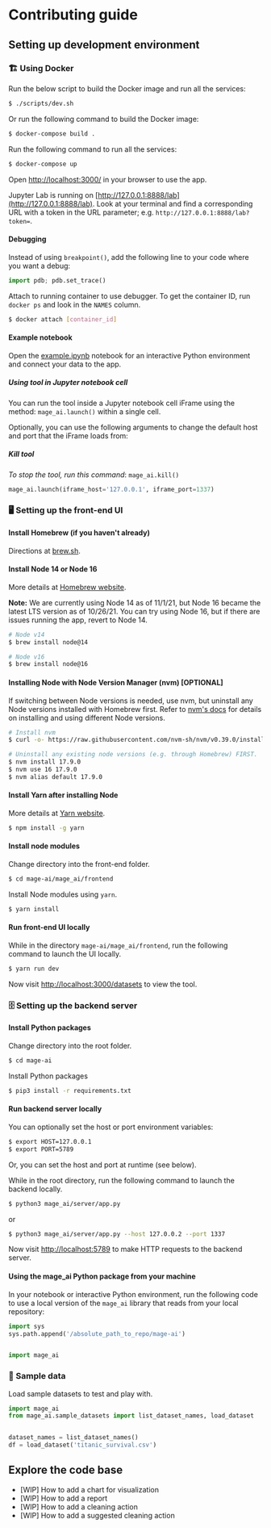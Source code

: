 # Contributing guide

## Setting up development environment

### 🏗️ Using Docker

Run the below script to build the Docker image and run all the services:

```bash
$ ./scripts/dev.sh
```

Or run the following command to build the Docker image:

```bash
$ docker-compose build .
```

Run the following command to run all the services:

```bash
$ docker-compose up
```

Open [http://localhost:3000/](http://localhost:3000/) in your browser to use the app.

Jupyter Lab is running on [http://127.0.0.1:8888/lab](http://127.0.0.1:8888/lab).
Look at your terminal and find a corresponding URL with a token in the URL parameter;
e.g. `http://127.0.0.1:8888/lab?token=`.

#### Debugging

Instead of using `breakpoint()`, add the following line to your code where you
want a debug:
```python
import pdb; pdb.set_trace()
```

Attach to running container to use debugger. To get the container ID, run `docker ps`
and look in the `NAMES` column.

```bash
$ docker attach [container_id]
```

#### Example notebook

Open the [example.ipynb](../../example.ipynb) notebook for an interactive Python environment and connect your data
to the app.

##### Using tool in Jupyter notebook cell

You can run the tool inside a Jupyter notebook cell iFrame using the method:
`mage_ai.launch()` within a single cell.

Optionally, you can use the following arguments to change the default host and
port that the iFrame loads from:

##### Kill tool

*To stop the tool, run this command*: `mage_ai.kill()`

```python
mage_ai.launch(iframe_host='127.0.0.1', iframe_port=1337)
```

### 🖥️ Setting up the front-end UI

#### Install Homebrew (if you haven't already)
Directions at [brew.sh](https://brew.sh/).

#### Install Node 14 or Node 16
More details at [Homebrew website](https://formulae.brew.sh/formula/node).

**Note:** We are currently using Node 14 as of 11/1/21, but Node 16 became the latest LTS version as of 10/26/21. You can try using Node 16, but if there are issues running the app, revert to Node 14.
```bash
# Node v14
$ brew install node@14
```

```bash
# Node v16
$ brew install node@16
```

#### Installing Node with Node Version Manager (nvm) [OPTIONAL]
If switching between Node versions is needed, use nvm, but uninstall any Node versions installed with Homebrew first. Refer to [nvm's docs](https://github.com/nvm-sh/nvm#usage) for details on installing and using different Node versions.
```bash
# Install nvm
$ curl -o- https://raw.githubusercontent.com/nvm-sh/nvm/v0.39.0/install.sh | bash
```

```bash
# Uninstall any existing node versions (e.g. through Homebrew) FIRST.
$ nvm install 17.9.0
$ nvm use 16 17.9.0
$ nvm alias default 17.9.0
```

#### Install Yarn after installing Node
More details at [Yarn website](https://yarnpkg.com/getting-started/install).
```bash
$ npm install -g yarn
```

#### Install node modules

Change directory into the front-end folder.
```bash
$ cd mage-ai/mage_ai/frontend
```

Install Node modules using `yarn`.
```bash
$ yarn install
```

#### Run front-end UI locally
While in the directory `mage-ai/mage_ai/frontend`,
run the following command to launch the UI locally.

```bash
$ yarn run dev
```

Now visit [http://localhost:3000/datasets](http://localhost:3000/datasets) to view the tool.

### 🗄️ Setting up the backend server

#### Install Python packages

Change directory into the root folder.
```bash
$ cd mage-ai
```

Install Python packages
```bash
$ pip3 install -r requirements.txt
```

#### Run backend server locally

You can optionally set the host or port environment variables:

```bash
$ export HOST=127.0.0.1
$ export PORT=5789
```

Or, you can set the host and port at runtime (see below).

While in the root directory,
run the following command to launch the backend locally.

```bash
$ python3 mage_ai/server/app.py
```

or

```bash
$ python3 mage_ai/server/app.py --host 127.0.0.2 --port 1337
```

Now visit [http://localhost:5789](http://localhost:5789)
to make HTTP requests to the backend server.

#### Using the mage_ai Python package from your machine

In your notebook or interactive Python environment, run the following code to use a local
version of the `mage_ai` library that reads from your local repository:

```python
import sys
sys.path.append('/absolute_path_to_repo/mage-ai')


import mage_ai
```

### 💾 Sample data
Load sample datasets to test and play with.

```python
import mage_ai
from mage_ai.sample_datasets import list_dataset_names, load_dataset


dataset_names = list_dataset_names()
df = load_dataset('titanic_survival.csv')
```

## Explore the code base

- [WIP] How to add a chart for visualization
- [WIP] How to add a report
- [WIP] How to add a cleaning action
- [WIP] How to add a suggested cleaning action
